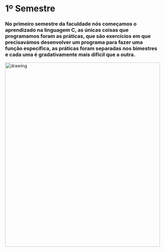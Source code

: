 # 1º Semestre

### No primeiro semestre da faculdade nós começamos o aprendizado na linguagem C, as únicas coisas que programamos foram as práticas, que são exercícios em que precisavámos desenvolver um programa para fazer uma função específica, as práticas foram separadas nos bimestres e cada uma é gradativamente mais difícil que a outra.

<img src="https://miro.medium.com/max/1838/1*vJjJ3Mdok6Rvxx85IIRqBQ.gif" alt="drawing" width="100%" height="600"/>
